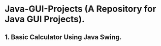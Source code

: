 # Java-GUI-Projects (A Repository for Java GUI Projects).
<h2>1. Basic Calculator Using Java Swing. </h2>
